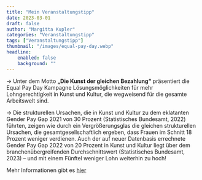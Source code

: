 ```yaml
---
title: "Mein Veranstaltungstipp"
date: 2023-03-01
draft: false
author: "Margitta Kupler"
categories: "Veranstaltungstipp"
tags: ["Veranstaltungstipp"]
thumbnail: "/images/equal-pay-day.webp"
headline: 
    enabled: false
    background: ""
---
```


→ Unter dem Motto **„Die Kunst der gleichen Bezahlung“** präsentiert die Equal Pay Day Kampagne Lösungsmöglichkeiten für mehr Lohngerechtigkeit in Kunst und Kultur, die wegweisend für die gesamte Arbeitswelt sind.

<!--more-->

<!-- {{< figure 
    src="/images/equal-pay-day.webp"
>}} -->

→ Die strukturellen Ursachen, die in Kunst und Kultur zu dem eklatanten Gender Pay Gap 2021 von  30 Prozent (Statistisches Bundesamt, 2022) führten, zeigen wie durch ein Vergrößerungsglas die gleichen strukturellen Ursachen, die gesamtgesellschaftlich ergeben, dass Frauen im Schnitt 18 Prozent weniger verdienen. Auch der auf neuer Datenbasis errechnete Gender Pay Gap 2022 von 20 Prozent in Kunst und Kultur liegt über dem branchenübergreifenden Durchschnittswert (Statistisches Bundesamt, 2023) – und mit einem Fünftel weniger Lohn weiterhin zu hoch!


Mehr Informationen gibt es [hier](https://www.equalpayday.de/)